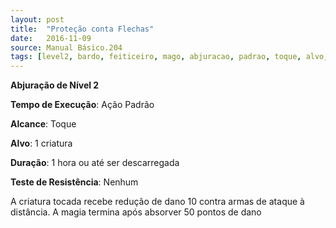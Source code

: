 ```yaml
---
layout: post
title:  "Proteção conta Flechas"
date:   2016-11-09
source: Manual Básico.204
tags: [level2, bardo, feiticeiro, mago, abjuracao, padrao, toque, alvo, hora, descarregar, nenhum]
---
```


**Abjuração de Nível 2**

**Tempo de Execução**: Ação Padrão

**Alcance**: Toque

**Alvo**: 1 criatura

**Duração**: 1 hora ou até ser descarregada

**Teste de Resistência**: Nenhum

A criatura tocada recebe redução de dano 10 contra armas de ataque à distância. A magia termina após absorver 50 pontos de dano